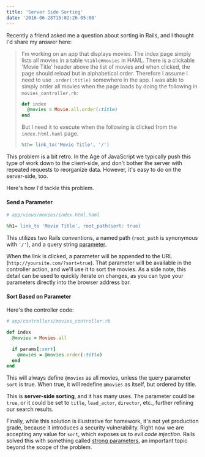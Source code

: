 ```yaml
---
title: 'Server Side Sorting'
date: '2016-06-28T15:02:26-05:00'
---
```


Recently a friend asked me a question about sorting in Rails, and I thought I'd share my
answer here:

> I'm working on an app that displays movies.
> The index page simply lists all movies in a table `%table#movies` in HAML.
> There is a clickable 'Movie Title' header above the list of movies and when
> clicked, the page should reload but in alphabetical order. Therefore I assume
> I need to use `.order(:title)` somewhere in the app. I was able to simply order
> all movies when the page loads by doing the following in `movies_controller.rb`:
>
> ```ruby
> def index
>   @movies = Movie.all.order(:title)
> end
> ```
>
>  But I need it to execute when the following is clicked from the `index.html.haml` page.
>
> ```ruby
> %th= link_to('Movie Title', '/')
> ```

This problem is a bit retro. In the Age of JavaScript we typically push this
type of work down to the client-side, and don't bother the server with repeated requests to reorganize data. However, it's easy to do on the server-side, too.

Here's how I'd tackle this problem.

#### Send a Parameter

```ruby
# app/views/movies/index.html.haml

%h1= link_to 'Movie Title', root_path(sort: true)
```

This utilizes two Rails conventions, a named path (`root_path` is synonymous
with `'/'`), and a query string
[parameter](http://guides.rubyonrails.org/action_controller_overview.html#parameters).

When the link is clicked, a parameter will be appended to the URL
(`http://yoursite.com/?sort=true`). That parameter will be available in the
controller action, and we'll use it to sort the movies. As a side note, this detail can
be used to quickly iterate on changes, as you can type your parameters directly
into the browser address bar.

#### Sort Based on Parameter

Here's the controller code:

```ruby
# app/controllers/movies_controller.rb

def index
  @movies = Movies.all

  if params[:sort]
    @movies = @movies.order(:title)
  end
end
```

This will always define `@movies` as all movies, unless the query parameter
`sort` is true. When true, it will redefine `@movies` as itself, but ordered by
title.

This is **server-side sorting**, and it has many uses. The parameter could be 
`true`, or it could be set to `title`, `lead_actor`, `director`, etc., further refining
our search results.

Finally, while this solution is illustrative for homework, it's not yet
production grade, because it introduces a security vulnerability. Right now we
are accepting any value for `sort`, which exposes us to *evil code injection*. Rails solved this
with something called [strong parameters](http://guides.rubyonrails.org/action_controller_overview.html#strong-parameters),
an important topic beyond the scope of the problem.